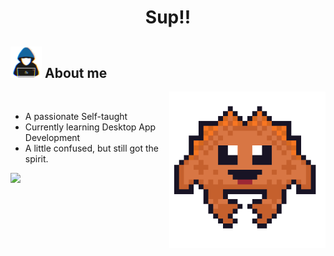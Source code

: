 <h1 align="center"><b>Sup!! </b></h1>

## <picture><img src = "https://github.com/0xAbdulKhalid/0xAbdulKhalid/raw/main/assets/mdImages/about_me.gif" width = 50px></picture>  **About me**

<picture> <img align="right" src="https://github.com/M0ntaisa/M0ntaisa/blob/main/rust.gif?raw=true" width = 250px></picture>

<br>

- A passionate Self-taught 
- Currently learning Desktop App Development
- A little confused, but still got the spirit.

<img src="https://user-images.githubusercontent.com/73097560/115834477-dbab4500-a447-11eb-908a-139a6edaec5c.gif"><br><br>

